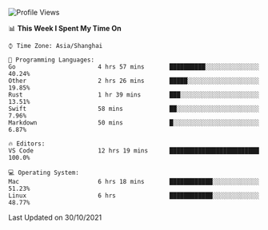 <!--START_SECTION:waka-->
![Profile Views](http://img.shields.io/badge/Profile%20Views-16-blue)

📊 **This Week I Spent My Time On** 

```text
⌚︎ Time Zone: Asia/Shanghai

💬 Programming Languages: 
Go                       4 hrs 57 mins       ██████████░░░░░░░░░░░░░░░   40.24% 
Other                    2 hrs 26 mins       █████░░░░░░░░░░░░░░░░░░░░   19.85% 
Rust                     1 hr 39 mins        ███░░░░░░░░░░░░░░░░░░░░░░   13.51% 
Swift                    58 mins             ██░░░░░░░░░░░░░░░░░░░░░░░   7.96% 
Markdown                 50 mins             █░░░░░░░░░░░░░░░░░░░░░░░░   6.87%

🔥 Editors: 
VS Code                  12 hrs 19 mins      █████████████████████████   100.0%

💻 Operating System: 
Mac                      6 hrs 18 mins       ████████████░░░░░░░░░░░░░   51.23% 
Linux                    6 hrs               ████████████░░░░░░░░░░░░░   48.77%

```


 Last Updated on 30/10/2021
<!--END_SECTION:waka-->
